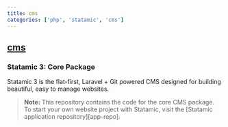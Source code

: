```yaml
---
title: cms
categories: ['php', 'statamic', 'cms']
---
```

## [cms](https://github.com/statamic/cms)

### Statamic 3: Core Package


Statamic 3 is the flat-first, Laravel + Git powered CMS designed for building beautiful, easy to manage websites.

> **Note:** This repository contains the code for the core CMS package. To start your own website project with Statamic, visit the [Statamic application repository][app-repo].
